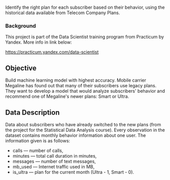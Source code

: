 Identify the right plan for each subscriber based on their behavior, using the historical data available from Telecom Company Plans. 
### Background
This project is part of the Data Scientist training program from Practicum by Yandex. More info in link below:

https://practicum.yandex.com/data-scientist

## Objective
 Build machine learning model with highest accuracy. Mobile carrier Megaline has found out that many of their subscribers use legacy plans. They want to develop a model that would analyze subscribers' behavior and recommend one of Megaline's newer plans: Smart or Ultra.


## Data Description
Data about subscribers who have already switched to the new plans (from the project for the Statistical Data Analysis course). Every observation in the dataset contains monthly behavior information about one user. The information given is as follows:

* сalls — number of calls,
* minutes — total call duration in minutes,
* messages — number of text messages,
* mb_used — Internet traffic used in MB,
* is_ultra — plan for the current month (Ultra - 1, Smart - 0).
